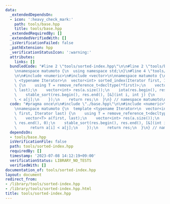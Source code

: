 ```yaml
---
data:
  _extendedDependsOn:
  - icon: ':heavy_check_mark:'
    path: tools/base.hpp
    title: tools/base.hpp
  _extendedRequiredBy: []
  _extendedVerifiedWith: []
  _isVerificationFailed: false
  _pathExtension: hpp
  _verificationStatusIcon: ':warning:'
  attributes:
    links: []
  bundledCode: "#line 2 \"tools/sorted-index.hpp\"\n\n#line 2 \"tools/base.hpp\"\n\
    \nnamespace matumoto {\n  using namespace std;\n}\n#line 4 \"tools/sorted-index.hpp\"\
    \n\n#include <numeric>\n#include <vector>\n\nnamespace matumoto {\n  template\
    \ <typename Iterator>\n  vector<int> sorted_index(Iterator first, Iterator last)\
    \ {\n    using T = remove_reference_t<decltype(*first)>;\n    vector<T> a(first,\
    \ last);\n    vector<int> res(a.size());\n    iota(res.begin(), res.end(), 0);\n\
    \    stable_sort(res.begin(), res.end(), [&](int i, int j) {\n      return a[i]\
    \ < a[j];\n    });\n    return res;\n  }\n} // namespace matumoto\n"
  code: "#pragma once\n\n#include \"./base.hpp\"\n\n#include <numeric>\n#include <vector>\n\
    \nnamespace matumoto {\n  template <typename Iterator>\n  vector<int> sorted_index(Iterator\
    \ first, Iterator last) {\n    using T = remove_reference_t<decltype(*first)>;\n\
    \    vector<T> a(first, last);\n    vector<int> res(a.size());\n    iota(res.begin(),\
    \ res.end(), 0);\n    stable_sort(res.begin(), res.end(), [&](int i, int j) {\n\
    \      return a[i] < a[j];\n    });\n    return res;\n  }\n} // namespace matumoto"
  dependsOn:
  - tools/base.hpp
  isVerificationFile: false
  path: tools/sorted-index.hpp
  requiredBy: []
  timestamp: '2023-07-08 14:12:19+09:00'
  verificationStatus: LIBRARY_NO_TESTS
  verifiedWith: []
documentation_of: tools/sorted-index.hpp
layout: document
redirect_from:
- /library/tools/sorted-index.hpp
- /library/tools/sorted-index.hpp.html
title: tools/sorted-index.hpp
---
```

